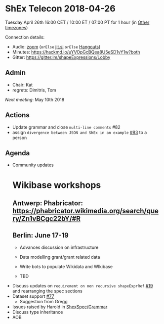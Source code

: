# ShEx Telecon 2018-04-26

Tuesday April 26th 16:00 CET / 10:00 ET / 07:00 PT for 1 hour (in [Other timezones](https://www.timeanddate.com/worldclock/fixedtime.html?msg=ShEx+CG&iso=20180426T16&p1=195&ah=1))

Connection details:

* Audio: [zoom](https://zoom.us/j/441496948) (`orElse` [jit.si](https://meet.jit.si/ShEx) `orElse` [Hangouts](http://tinyurl.com/ShEx-hangouts))
* Minutes: https://hackmd.io/uYVOpGcBQea8U5eSD1vY1w?both
* Gitter: https://gitter.im/shapeExpressions/Lobby

## Admin

 * Chair: Kat
 * regrets: Dimitris, Tom

*Next meeting*: May 10th 2018

## Actions
 * Update grammar and close `multi-line comments` #82
 * assign `divergence between JSON and ShEx in an example` [#83](https://github.com/shexSpec/shex/issues/83) to a person

## Agenda
 * Community updates 
   # Wikibase workshops
   ## Antwerp: Phabricator: https://phabricator.wikimedia.org/search/query/Zn1vBCgc22bY/#R
   ## Berlin: June 17-19
   *  Advances discussion on infrastructure 
   *  Data modelling grant/grant related data 
   *  Write bots to populate Wikidata and WIkibase 

   * TBD
 * Discuss updates on `requirement on non recursive shapeExprRef` [#19](https://github.com/shexSpec/spec/pull/19) and rearranging the spec sections
 * Dataset support [#77](https://github.com/shexSpec/shex/issues/77)
   * Suggestion from Gregg
 * Issues raised by Harold in [ShexSpec/Grammar](https://github.com/shexSpec/grammar/issues)
 * Discuss type inheritance
 * AOB 
